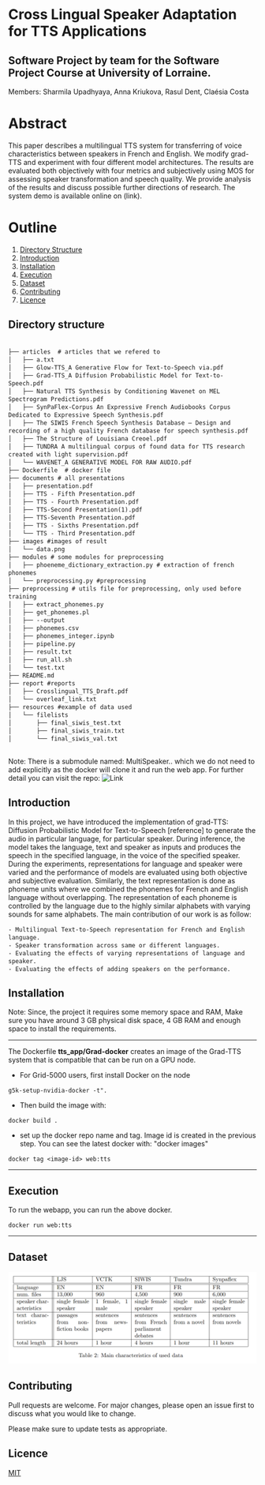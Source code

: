 
# Cross Lingual Speaker Adaptation for TTS Applications


## Software Project by team for the Software Project Course at University of Lorraine.
Members: Sharmila Upadhyaya, Anna Kriukova, Rasul Dent, Claésia Costa

# Abstract

This paper describes a multilingual TTS system for transferring of voice characteristics between speakers in French and English. We modify grad-TTS and experiment with four different model architectures. The results are evaluated both objectively with four metrics and subjectively using MOS for assessing speaker transformation and speech quality. We provide analysis of the results and discuss possible further directions of research. The system demo is available online on (link).

# Outline

1. [Directory Structure](#directory-structure)
2. [Introduction](#introduction)
3. [Installation](#installation)
4. [Execution](#execution)
5. [Dataset](#dataset)
6. [Contributing](#contributing)
7. [Licence](#licence)


## Directory structure

```

├── articles  # articles that we refered to
│   ├── a.txt
│   ├── Glow-TTS_A Generative Flow for Text-to-Speech via.pdf
│   ├── Grad-TTS_A Diffusion Probabilistic Model for Text-to-Speech.pdf
│   ├── Natural TTS Synthesis by Conditioning Wavenet on MEL Spectrogram Predictions.pdf
│   ├── SynPaFlex-Corpus An Expressive French Audiobooks Corpus Dedicated to Expressive Speech Synthesis.pdf
│   ├── The SIWIS French Speech Synthesis Database – Design and recording of a high quality French database for speech synthesis.pdf
│   ├── The Structure of Louisiana Creoel.pdf
│   ├── TUNDRA A multilingual corpus of found data for TTS research created with light supervision.pdf
│   └── WAVENET_A GENERATIVE MODEL FOR RAW AUDIO.pdf
├── Dockerfile  # docker file
├── documents # all presentations
│   ├── presentation.pdf
│   ├── TTS - Fifth Presentation.pdf
│   ├── TTS - Fourth Presentation.pdf
│   ├── TTS-Second Presentation(1).pdf
│   ├── TTS-Seventh Presentation.pdf
│   ├── TTS - Sixths Presentation.pdf
│   └── TTS - Third Presentation.pdf
├── images #images of result
│   └── data.png
├── modules # some modules for preprocessing
│   ├── phoeneme_dictionary_extraction.py # extraction of french phonemes
│   └── preprocessing.py #preprocessing
├── preprocessing # utils file for preprocessing, only used before training
│   ├── extract_phonemes.py
│   ├── get_phonemes.pl
│   ├── --output
│   ├── phonemes.csv
│   ├── phonemes_integer.ipynb
│   ├── pipeline.py
│   ├── result.txt
│   ├── run_all.sh
│   └── test.txt
├── README.md 
├── report #reports
│   ├── Crosslingual_TTS_Draft.pdf
│   └── overleaf_link.txt
├── resources #example of data used
│   └── filelists
│       ├── final_siwis_test.txt
│       ├── final_siwis_train.txt
│       └── final_siwis_val.txt


```
    
Note: There is a submodule named: MultiSpeaker.. which we do not need to add explicitly as the docker will clone it and run the web app. For further detail you can visit the repo: ![Link](https://github.com/sarmilaupadhyaya/MultiSpeaker-TTS-V1)

## Introduction

In this project, we have introduced the implementation of grad-TTS: Diffusion Probabilistic Model for Text-to-Speech [reference] to generate the audio in particular language, for particular speaker. During inference, the model takes the language, text and speaker as inputs and produces the speech in the specified language, in the voice of the specified speaker. During the experiments, representations for language and speaker were varied and the performance of models are evaluated using both objective and subjective evaluation. Similarly, the text representation is done as phoneme units where we combined the phonemes for French and English language without overlapping. The representation of each phoneme is controlled by the language due to the highly similar alphabets with varying sounds for same alphabets. The main contribution of our work is as follow:


    - Multilingual Text-to-Speech representation for French and English language.
    - Speaker transformation across same or different languages.
    - Evaluating the effects of varying representations of language and speaker.
    - Evaluating the effects of adding speakers on the performance.



## Installation

Note: Since, the project it requires some memory space and RAM, Make sure you have around 3 GB physical disk space, 4 GB RAM and enough space to install the requirements. 

---

The Dockerfile **tts_app/Grad-docker** creates an image of the Grad-TTS system that is compatible that can be run on a GPU node.

- For Grid-5000 users, first install Docker on the node 

```
g5k-setup-nvidia-docker -t".
```

- Then build the image with:

```
docker build .
```


- set up the docker repo name and tag. Image id is created in the previous step. You can see the latest docker with: "docker images"

```
docker tag <image-id> web:tts
```

---


## Execution

To run the webapp, you can run the above docker.

```
docker run web:tts

```

---


## Dataset
![Dataset Distribution](images/data.png)
## Contributing
Pull requests are welcome. For major changes, please open an issue first to discuss what you would like to change.

Please make sure to update tests as appropriate.

## Licence
[MIT](https://choosealicense.com/licenses/mit/)
